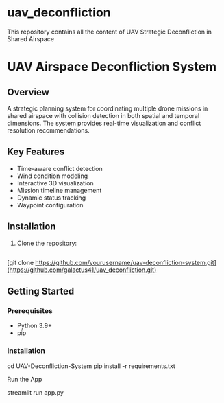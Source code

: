 # uav_deconfliction
This repository contains all the content of UAV Strategic Deconfliction in Shared Airspace
# UAV Airspace Deconfliction System

## Overview
A strategic planning system for coordinating multiple drone missions in shared airspace with collision detection in both spatial and temporal dimensions. The system provides real-time visualization and conflict resolution recommendations.

## Key Features
- Time-aware conflict detection
- Wind condition modeling
- Interactive 3D visualization
- Mission timeline management
- Dynamic status tracking
- Waypoint configuration

## Installation
1. Clone the repository:
   ```bash
  [git clone https://github.com/yourusername/uav-deconfliction-system.git](https://github.com/galactus41/uav_deconfliction.git)
## Getting Started

### Prerequisites

- Python 3.9+
- pip

### Installation


cd UAV-Deconfliction-System
pip install -r requirements.txt


Run the App

streamlit run app.py


